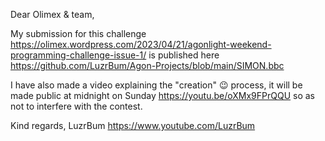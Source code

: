 Dear Olimex & team,

My submission for this challenge https://olimex.wordpress.com/2023/04/21/agonlight-weekend-programming-challenge-issue-1/ is published here https://github.com/LuzrBum/Agon-Projects/blob/main/SIMON.bbc

I have also made a video explaining the "creation" 😉 process, it will be made public at midnight on Sunday https://youtu.be/oXMx9FPrQQU so as not to interfere with the contest.

Kind regards,
LuzrBum
https://www.youtube.com/LuzrBum

